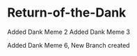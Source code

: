 # Return-of-the-Dank






Added Dank Meme 2
Added Dank Meme 3


Added Dank Meme 6, New Branch created